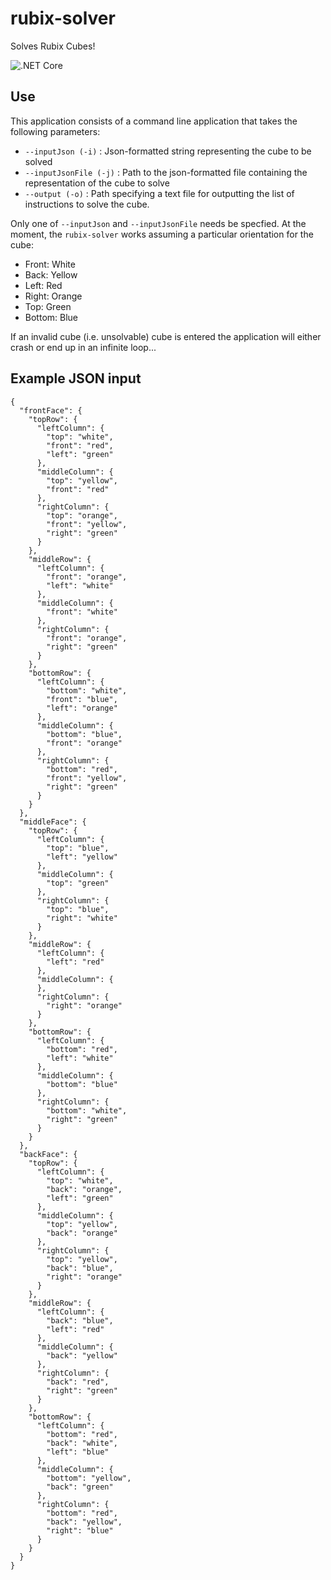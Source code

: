 # rubix-solver
Solves Rubix Cubes!

![.NET Core](https://github.com/yarhamjohn/rubix-solver/workflows/.NET%20Core/badge.svg)

## Use
This application consists of a command line application that takes the following parameters:

- `--inputJson (-i)` : Json-formatted string representing the cube to be solved
- `--inputJsonFile (-j)` : Path to the json-formatted file containing the representation of the cube to solve
- `--output (-o)` : Path specifying a text file for outputting the list of instructions to solve the cube.

Only one of `--inputJson` and `--inputJsonFile` needs be specfied.
At the moment, the `rubix-solver` works assuming a particular orientation for the cube:
- Front: White
- Back: Yellow
- Left: Red
- Right: Orange
- Top: Green
- Bottom: Blue

If an invalid cube (i.e. unsolvable) cube is entered the application will either crash or end up in an infinite loop...

## Example JSON input
```
{
  "frontFace": {
    "topRow": {
      "leftColumn": {
        "top": "white",
        "front": "red",
        "left": "green"
      },
      "middleColumn": {
        "top": "yellow",
        "front": "red"
      },
      "rightColumn": {
        "top": "orange",
        "front": "yellow",
        "right": "green"
      }
    },
    "middleRow": {
      "leftColumn": {
        "front": "orange",
        "left": "white"
      },
      "middleColumn": {
        "front": "white"
      },
      "rightColumn": {
        "front": "orange",
        "right": "green"
      }
    },
    "bottomRow": {
      "leftColumn": {
        "bottom": "white",
        "front": "blue",
        "left": "orange"
      },
      "middleColumn": {
        "bottom": "blue",
        "front": "orange"
      },
      "rightColumn": {
        "bottom": "red",
        "front": "yellow",
        "right": "green"
      }
    }
  },
  "middleFace": {
    "topRow": {
      "leftColumn": {
        "top": "blue",
        "left": "yellow"
      },
      "middleColumn": {
        "top": "green"
      },
      "rightColumn": {
        "top": "blue",
        "right": "white"
      }
    },
    "middleRow": {
      "leftColumn": {
        "left": "red"
      },
      "middleColumn": {
      },
      "rightColumn": {
        "right": "orange"
      }
    },
    "bottomRow": {
      "leftColumn": {
        "bottom": "red",
        "left": "white"
      },
      "middleColumn": {
        "bottom": "blue"
      },
      "rightColumn": {
        "bottom": "white",
        "right": "green"
      }
    }
  },
  "backFace": {
    "topRow": {
      "leftColumn": {
        "top": "white",
        "back": "orange",
        "left": "green"
      },
      "middleColumn": {
        "top": "yellow",
        "back": "orange"
      },
      "rightColumn": {
        "top": "yellow",
        "back": "blue",
        "right": "orange"
      }
    },
    "middleRow": {
      "leftColumn": {
        "back": "blue",
        "left": "red"
      },
      "middleColumn": {
        "back": "yellow"
      },
      "rightColumn": {
        "back": "red",
        "right": "green"
      }
    },
    "bottomRow": {
      "leftColumn": {
        "bottom": "red",
        "back": "white",
        "left": "blue"
      },
      "middleColumn": {
        "bottom": "yellow",
        "back": "green"
      },
      "rightColumn": {
        "bottom": "red",
        "back": "yellow",
        "right": "blue"
      }
    }
  }
}
```
